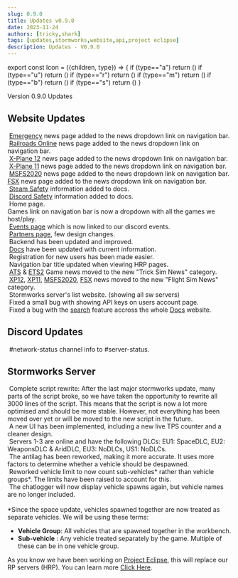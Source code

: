 ```yaml
---
slug: 0.9.0
title: Updates v0.9.0
date: 2023-11-24
authors: [tricky,shark]
tags: [updates,stormworks,website,api,project eclipse]
description: Updates - V0.9.0
---
```

export const Icon = ({children, type}) => {
  if (type=="a") return (<i class="fas fa-plus update-add" title="Added"></i>)
  if (type=="u") return (<i class="fas fa-arrow-up update-updated" title="Updated"></i>)
  if (type=="r") return (<i class="fas fa-minus update-removed" title="Removed"></i>)
  if (type=="m") return (<i class="fas fa-exchange-alt update-moved" title="Moved"></i>)
  if (type=="b") return (<i class="fas fa-bug update-bug" title="Bug"></i>)
  if (type=="s") return (<i class="fas fa-star update-star" title="Star"></i>)
}

Version 0.9.0 Updates

<!--truncate-->

## Website Updates
&#8203;<Icon type="a"></Icon> [Emergency](https://trickys.gg/gamenews/emergency) news page added to the news dropdown link on navigation bar.<br/>
&#8203;<Icon type="a"></Icon> [Railroads Online](https://trickys.gg/gamenews/railroads) news page added to the news dropdown link on navigation bar.<br/>
&#8203;<Icon type="a"></Icon> [X-Plane 12](https://trickys.gg/gamenews/xplane12) news page added to the news dropdown link on navigation bar.<br/>
&#8203;<Icon type="a"></Icon> [X-Plane 11](https://trickys.gg/gamenews/xplane11) news page added to the news dropdown link on navigation bar.<br/>
&#8203;<Icon type="a"></Icon> [MSFS2020](https://trickys.gg/gamenews/msfs20) news page added to the news dropdown link on navigation bar.<br/>
&#8203;<Icon type="a"></Icon> [FSX](https://trickys.gg/gamenews/fsx) news page added to the news dropdown link on navigation bar.<br/>
&#8203;<Icon type="a"></Icon> [Steam Safety](/safety/steamsafety) information added to docs.<br/>
&#8203;<Icon type="a"></Icon> [Discord Safety](/safety/discordsafety) information added to docs.<br/>
&#8203;<Icon type="u"></Icon> Home page.<br/>
&#8203;<Icon type="u"></Icon> Games link on navigation bar is now a dropdown with all the games we host/play.<br/>
&#8203;<Icon type="u"></Icon> [Events page](https://trickys.gg/events) which is now linked to our discord events.<br/>
&#8203;<Icon type="u"></Icon> [Partners page](https://trickys.gg/partners), few design changes.<br/>
&#8203;<Icon type="u"></Icon> Backend has been updated and improved.<br/>
&#8203;<Icon type="u"></Icon> [Docs](https://docs.trickys.gg) have been updated with current information.<br/>
&#8203;<Icon type="u"></Icon> Registration for new users has been made easier.<br/>
&#8203;<Icon type="u"></Icon> Navigation bar title updated when viewing HRP pages.<br/>
&#8203;<Icon type="m"></Icon> [ATS](https://trickys.gg/gamenews/ats) & [ETS2](https://trickys.gg/gamenews/ets) Game news moved to the new "Trick Sim News" category.<br/>
&#8203;<Icon type="m"></Icon> [XP12](https://trickys.gg/gamenews/xplane12), [XP11](https://trickys.gg/gamenews/xplane11), [MSFS2020](https://trickys.gg/gamenews/msfs20), [FSX](https://trickys.gg/gamenews/fsx) news moved to the new "Flight Sim News" category.<br/>
&#8203;<Icon type="r"></Icon> Stormworks server's list website. (showing all sw servers)<br/>
&#8203;<Icon type="b"></Icon> Fixed a small bug with showing API keys on users account page.<br/>
&#8203;<Icon type="b"></Icon> Fixed a bug with the [search](https://docs.trickys.gg/search) feature accross the whole [Docs](https://docs.trickys.gg) website.

## Discord Updates

&#8203;<Icon type="m"></Icon> <a class="discord-text">#network-status</a> channel info to <a class="discord-text">#server-status</a>.

## Stormworks Server
&#8203;<Icon type="s"></Icon> Complete script rewrite: After the last major stormworks update, many parts of the script broke, so we have taken the opportunity to rewrite all 3000 lines of the script. This means that the script is now a lot more optimised and should be more stable. However, not everything has been moved over yet or will be moved to the new script in the future.<br/>
&#8203;<Icon type="a"></Icon> A new UI has been implemented, including a new live TPS counter and a cleaner design.<br/>
&#8203;<Icon type="u"></Icon> Servers 1-3 are online and have the following DLCs: EU1: SpaceDLC, EU2: WeaponsDLC & AridDLC, EU3: NoDLCs, US1: NoDLCs.<br/>
&#8203;<Icon type="u"></Icon> The antilag has been reworked, making it more accurate. It uses more factors to determine whether a vehicle should be despawned.<br/>
&#8203;<Icon type="u"></Icon> Reworked vehicle limit to now count sub-vehicles&ast; rather than vehicle groups&ast;. The limits have been raised to account for this.<br/>
&#8203;<Icon type="b"></Icon> The chatlogger will now display vehicle spawns again, but vehicle names are no longer included.<br/><br/>
*Since the space update, vehicles spawned together are now treated as separate vehicles. We will be using these terms:<br/>
- **Vehicle Group**: All vehicles that are spawned together in the workbench.
- **Sub-vehicle** : Any vehicle treated separately by the game. Multiple of these can be in one vehicle group.

As you know we have been working on [Project Eclipse](/updates/ProjectEclipse), this will replace our RP servers (HRP). You can learn more [Click Here](https://trickys.gg/projecteclipse).
